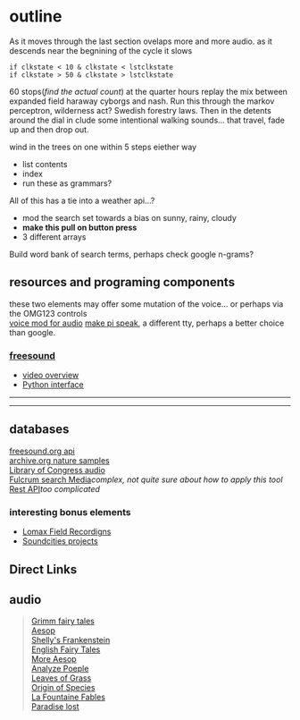 # outline

As it moves through the last section ovelaps more and more audio. as it descends near the begnining of the cycle it slows
```
if clkstate < 10 & clkstate < lstclkstate
if clkstate > 50 & clkstate > lstclkstate
```
60 stops(*find the actual count*) at the quarter hours replay the mix between expanded field haraway cyborgs and nash.
Run this through the markov perceptron, wilderness act? Swedish forestry laws. Then in the detents around the dial in clude some intentional walking sounds... that travel, fade up and then drop out.

wind in the trees on one within 5 steps eiether way
* list contents
* index
* run these as grammars?

All of this has a tie into a weather api...?
* mod the search set towards a bias on sunny, rainy, cloudy
* __make this pull on button press__
* 3 different arrays

Build word bank of search terms, perhaps check google n-grams?





## resources and programing components
these two elements may offer some mutation of the voice... or perhaps via the OMG123 controls  
[voice mod for audio](http://planet-geek.com/2015/10/29/hacks/using-a-raspberry-pi-as-a-realtime-voice-changer-for-halloween/)
[make pi speak](https://www.dexterindustries.com/howto/make-your-raspberry-pi-speak/), a different tty, perhaps a better choice than google.

### [freesound](https://freesound.org/docs/api/resources_apiv2.html#other-resources)
* [video overview](https://www.youtube.com/watch?v=F3RB_4GCFds)
* [Python interface](https://github.com/MTG/freesound-python)

---
---
## databases
[freesound.org api](https://freesound.org/docs/api/#)  
[archive.org nature samples](https://archive.org/details/NaturalSoundsFieldRecordingArchive)  
[Library of Congress audio](https://www.loc.gov/audio/?fa=partof%3Acatalog%7Csubject%3Afield+recordings)  
[Fulcrum search Media](https://github.com/fulcrumapp/fulcrum-python)*complex, not quite sure about how to apply this tool*  
[Rest API](https://www.twilio.com/docs/api/video/recordings-resource)*too complicated*  

### interesting bonus elements
* [Lomax Field Recordigns](http://research.culturalequity.org/home-audio.jsp)
* [Soundcities projects](http://www.soundcities.com/info.php)

## Direct Links
## audio
> [Grimm fairy tales](https://archive.org/details/grimms_english_librivox)  
> [Aesop](https://archive.org/details/aesop_fables_volume_one_librivox)  
> [Shelly's Frankenstein](https://archive.org/details/frankenstein_shelley)  
> [English Fairy Tales](https://archive.org/details/english_fairy_tales_joy_librivox)  
> [More Aesop](https://archive.org/details/aesop_fables_volume_three_librivox)  
> [Analyze Poeple](https://archive.org/details/analyze_people_on_sight_1105_librivox)  
> [Leaves of Grass](https://archive.org/details/leaves_of_grass_librivox)  
> [Origin of Species](https://archive.org/details/origin_species_librivox)  
> [La Fountaine Fables](https://archive.org/details/fables_lafontaine_01_librivox)  
> [Paradise lost](https://archive.org/details/paradise_lost_08083_librivox)  
